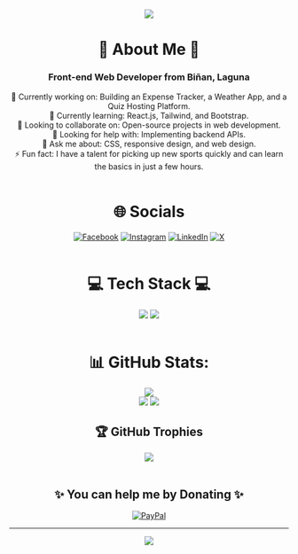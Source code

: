 <div align="center">

<h1> 
    <img src="https://readme-typing-svg.herokuapp.com/?font=Righteous&size=35&center=true&vCenter=true&width=500&height=70&duration=4000&lines=Hi+There!+👋;+I'm+Joshua+Lopez!;" /> 
</h1>

# 💫 About Me 💫

<h3>Front-end Web Developer from Biñan, Laguna</h3>
🔭 Currently working on: Building an Expense Tracker, a Weather App, and a Quiz Hosting Platform.<br>
🌱 Currently learning: React.js, Tailwind, and Bootstrap.<br>
👯 Looking to collaborate on: Open-source projects in web development.<br>
🤔 Looking for help with: Implementing backend APIs.<br>
💬 Ask me about: CSS, responsive design, and web design.<br>
⚡ Fun fact: I have a talent for picking up new sports quickly and can learn the basics in just a few hours. <br/><br/>

# 🌐 Socials

[![Facebook](https://img.shields.io/badge/Facebook-%231877F2.svg?logo=Facebook&logoColor=white)](https://www.facebook.com/Jsh.Lpz.21) 
[![Instagram](https://img.shields.io/badge/Instagram-%23E4405F.svg?logo=Instagram&logoColor=white)](https://www.instagram.com/jsh.lpz.main/) 
[![LinkedIn](https://img.shields.io/badge/LinkedIn-%230077B5.svg?logo=linkedin&logoColor=white)](https://www.linkedin.com/in/joshua-alen-lopez/) 
[![X](https://img.shields.io/badge/X-black.svg?logo=X&logoColor=white)](https://x.com/iJoshiepooo) <br/><br/>

# 💻 Tech Stack 💻

<img src="https://skillicons.dev/icons?i=html,css,sass,javascript,php,mysql,git,nodejs,react,npm,vite" />
<img src="https://skillicons.dev/icons?i=ts,java,cpp,cs,github,vscode,visualstudio,eclipse,sublime,ps,ai" /> <br/><br/>

# 📊 GitHub Stats:

![](https://github-readme-stats.vercel.app/api/top-langs/?username=Joshieepooo&theme=radical&hide_border=false&include_all_commits=true&count_private=true&layout=compact)<br/>
![](https://github-readme-stats.vercel.app/api?username=Joshieepooo&theme=radical&hide_border=false&include_all_commits=true&count_private=true)
![](https://github-readme-streak-stats.herokuapp.com/?user=Joshieepooo&theme=radical&hide_border=false)

## 🏆 GitHub Trophies

![](https://github-profile-trophy.vercel.app/?username=Joshieepooo&theme=radical&no-frame=false&no-bg=false&margin-w=4)<br/><br/>

## ✨ You can help me by Donating ✨
[![PayPal](https://img.shields.io/badge/PayPal-00457C?style=for-the-badge&logo=paypal&logoColor=white)](https://paypal.me/paypal.me/iJoshuaLopez) 

---

[![](https://visitcount.itsvg.in/api?id=Joshieepooo&icon=5&color=12)](https://visitcount.itsvg.in)

</div>
